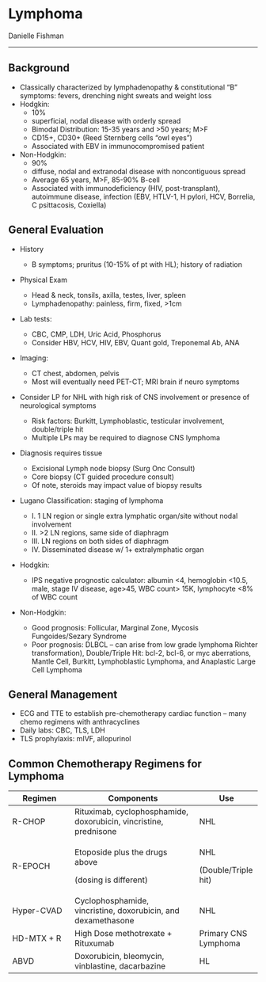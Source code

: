 # Lymphoma

Danielle Fishman

---

## Background

- Classically characterized by lymphadenopathy & constitutional “B”
    symptoms: fevers, drenching night sweats and weight loss
- Hodgkin:
    - 10%
    - superficial, nodal disease with orderly spread
    - Bimodal Distribution: 15-35 years and \>50 years; M\>F
    - CD15+, CD30+ (Reed Sternberg cells “owl eyes”)
    - Associated with EBV in immunocompromised patient
- Non-Hodgkin:
    - 90%
    - diffuse, nodal and extranodal disease with
        noncontiguous spread
    - Average 65 years, M>F, 85-90% B-cell
    - Associated with immunodeficiency (HIV, post-transplant), autoimmune
        disease, infection (EBV, HTLV-1, H pylori, HCV, Borrelia, C
        psittacosis, Coxiella)

## General Evaluation

- History
    - B symptoms; pruritus (10-15% of pt with HL); history of radiation
- Physical Exam
    - Head & neck, tonsils, axilla, testes, liver, spleen
    - Lymphadenopathy: painless, firm, fixed, >1cm
- Lab tests:
    - CBC, CMP, LDH, Uric Acid, Phosphorus
    - Consider HBV, HCV, HIV, EBV, Quant gold, Treponemal Ab, ANA
- Imaging:
    - CT chest, abdomen, pelvis
    - Most will eventually need PET-CT; MRI brain if neuro symptoms
- Consider LP for NHL with high risk of CNS involvement or presence of
    neurological symptoms
    - Risk factors: Burkitt, Lymphoblastic, testicular involvement,
        double/triple hit
    - Multiple LPs may be required to diagnose CNS lymphoma
- Diagnosis requires tissue
    - Excisional Lymph node biopsy (Surg Onc Consult)
    - Core biopsy (CT guided procedure consult)
    - Of note, steroids may impact value of biopsy results

- Lugano Classification: staging of lymphoma
    - I. 1 LN region or single extra lymphatic organ/site without nodal involvement
    - II. >2 LN regions, same side of diaphragm
    - III. LN regions on both sides of diaphragm
    - IV. Disseminated disease w/ 1+ extralymphatic organ

- Hodgkin:
    - IPS negative prognostic calculator: albumin <4, hemoglobin <10.5,
        male, stage IV disease, age>45, WBC count> 15K,
        lymphocyte <8% of WBC count
- Non-Hodgkin:
    - Good prognosis: Follicular, Marginal Zone, Mycosis
        Fungoides/Sezary Syndrome
    - Poor prognosis: DLBCL – can arise from low grade lymphoma
        Richter transformation), Double/Triple Hit: bcl-2, bcl-6,
        or myc aberrations, Mantle Cell, Burkitt, Lymphoblastic
        Lymphoma, and Anaplastic Large Cell Lymphoma

## General Management

- ECG and TTE to establish pre-chemotherapy cardiac function – many
    chemo regimens with anthracyclines
- Daily labs: CBC, TLS, LDH
- TLS prophylaxis: mIVF, allopurinol

## Common Chemotherapy Regimens for Lymphoma

<table>
<colgroup>
<col style="width: 25%" />
<col style="width: 50%" />
<col style="width: 25%" />
</colgroup>
<thead>
<tr class="header">
<th>Regimen</th>
<th>Components</th>
<th>Use</th>
</tr>
</thead>
<tbody>
<tr class="odd">
<td>R-CHOP</td>
<td>Rituximab, cyclophosphamide, doxorubicin, vincristine,
prednisone</td>
<td>NHL</td>
</tr>
<tr class="even">
<td>R-EPOCH</td>
<td><p>Etoposide plus the drugs above</p>
<p>(dosing is different)</p></td>
<td><p>NHL</p>
<p>(Double/Triple hit)</p></td>
</tr>
<tr class="odd">
<td>Hyper-CVAD</td>
<td>Cyclophosphamide, vincristine, doxorubicin, and dexamethasone</td>
<td>NHL</td>
</tr>
<tr class="even">
<td>HD-MTX + R</td>
<td>High Dose methotrexate + Rituxumab</td>
<td>Primary CNS Lymphoma</td>
</tr>
<tr class="odd">
<td>ABVD</td>
<td>Doxorubicin, bleomycin, vinblastine, dacarbazine</td>
<td>HL</td>
</tr>
</tbody>
</table>

